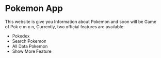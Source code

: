 # Pokemon App

This website is give you Information about Pokemon and soon will be Game of Pok e m o n,
Currently, two official features are available:

- Pokedex
- Search Pokemon
- All Data Pokemon
- Show More Feature
